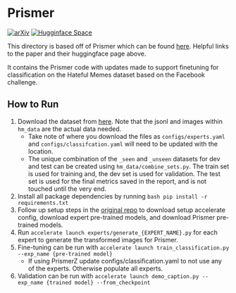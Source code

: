 # Prismer
[![arXiv](https://img.shields.io/badge/arXiv-2303.02506-b31b1b.svg)](https://arxiv.org/abs/2303.02506)
 [![Hugginface Space](https://huggingface.co/datasets/huggingface/badges/raw/main/open-in-hf-spaces-sm-dark.svg)](https://huggingface.co/spaces/shikunl/prismer)

This directory is based off of Prismer which can be found [here](https://github.com/NVlabs/prismer). Helpful links to the paper and their huggingface page above.

It contains the Prismer code with updates made to support finetuning for classification on the Hateful Memes dataset based on the Facebook challenge.

## How to Run
1. Download the dataset from [here](https://www.kaggle.com/datasets/tianyating02/hatefulmeme). Note that the jsonl and images within `hm_data` are the actual data needed.
    - Take note of where you download the files as `configs/experts.yaml` and `configs/classifcation.yaml` will need to be updated with the location.
    - The unique combination of the `_seen` and `_unseen` datasets for dev and test can be created using `hm_data/combine_sets.py`. The train set is used for training and, the dev set is used for validation. The test set is used for the final metrics saved in the report, and is not touched until the very end.
2. Install all package dependencies by running `bash pip install -r requirements.txt`
3. Follow up setup steps in the [original repo](https://github.com/NVlabs/prismer) to download setup accelerate config, download expert pre-trained models, and download Prismer pre-trained models. 
4. Run `accelerate launch experts/generate_{EXPERT_NAME}.py` for each expert to generate the transformed images for Prismer.
5. Fine-tuning can be run with `accelerate launch train_classification.py  --exp_name {pre-trained model}`
    - If using PrismerZ update configs/classification.yaml to not use any of the experts. Otherwise populate all experts.
6. Validation can be run with `accelerate launch demo_caption.py --exp_name {trained model} --from_checkpoint`

